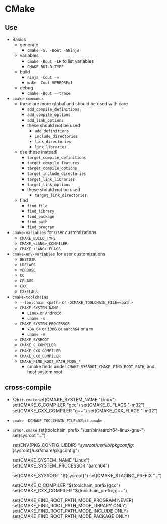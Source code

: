 CMake
=====

## Use

- Basics
  - generate
    - `cmake -S. -Bout -GNinja`
  - variables
    - `cmake -Bout -LH` to list variables
    - `CMAKE_BUILD_TYPE`
  - build
    - `ninja -Cout -v`
    - `make -Cout VERBOSE=1`
  - debug
    - `cmake -Bout --trace`
- `cmake-commands`
  - these are more global and should be used with care
    - `add_compile_definitions`
    - `add_compile_options`
    - `add_link_options` 
    - these should not be used
      - `add_definitions`
      - `include_directories`
      - `link_directories`
      - `link_libraries`
  - use these instead
    - `target_compile_definitions`
    - `target_compile_features`
    - `target_compile_options`
    - `target_include_directories`
    - `target_link_libraries`
    - `target_link_options`
    - these should not be used
      - `target_link_directories`
  - find
    - `find_file`
    - `find_library`
    - `find_package`
    - `find_path`
    - `find_program`
- `cmake-variables` for user customizations
  - `CMAKE_BUILD_TYPE`
  - `CMAKE_<LANG>_COMPILER`
  - `CMAKE_<LANG>_FLAGS`
- `cmake-env-variables` for user customizations
  - `DESTDIR`
  - `LDFLAGS`
  - `VERBOSE`
  - `CC`
  - `CFLAGS`
  - `CXX`
  - `CXXFLAGS`
- `cmake-toolchains`
  - `--toolchain <path>` or `-DCMAKE_TOOLCHAIN_FILE=<path>`
  - `CMAKE_SYSTEM_NAME`
    - `Linux` or `Android`
    - `uname -s`
  - `CMAKE_SYSTEM_PROCESSOR`
    - `x86_64` or `i386` or `aarch64` or `arm`
    - `uname -m`
  - `CMAKE_SYSROOT`
  - `CMAKE_C_COMPILER`
  - `CMAKE_CXX_COMPILER`
  - `CMAKE_CXX_COMPILER`
  - `CMAKE_FIND_ROOT_PATH_MODE_*`
    - cmake finds under `CMAKE_SYSROOT`, `CMAKE_FIND_ROOT_PATH`, and host
      system root

## cross-compile

- `32bit.cmake`
    set(CMAKE_SYSTEM_NAME "Linux")
    set(CMAKE_C_COMPILER "gcc")
    set(CMAKE_C_FLAGS "-m32")
    set(CMAKE_CXX_COMPILER "g++")
    set(CMAKE_CXX_FLAGS "-m32")
- `cmake -DCMAKE_TOOLCHAIN_FILE=32bit.cmake`
- `arm64.cmake`
    set(toolchain_prefix "/usr/bin/aarch64-linux-gnu-")
    set(sysroot "...")
    
    set(ENV{PKG_CONFIG_LIBDIR} "${sysroot}/usr/lib/pkgconfig:${sysroot}/usr/share/pkgconfig")
    
    set(CMAKE_SYSTEM_NAME "Linux")
    set(CMAKE_SYSTEM_PROCESSOR "aarch64")
    
    set(CMAKE_SYSROOT "${sysroot}")
    set(CMAKE_STAGING_PREFIX "...")

    set(CMAKE_C_COMPILER "${toolchain_prefix}gcc")
    set(CMAKE_CXX_COMPILER "${toolchain_prefix}g++")
    
    set(CMAKE_FIND_ROOT_PATH_MODE_PROGRAM NEVER)
    set(CMAKE_FIND_ROOT_PATH_MODE_LIBRARY ONLY)
    set(CMAKE_FIND_ROOT_PATH_MODE_INCLUDE ONLY)
    set(CMAKE_FIND_ROOT_PATH_MODE_PACKAGE ONLY)
